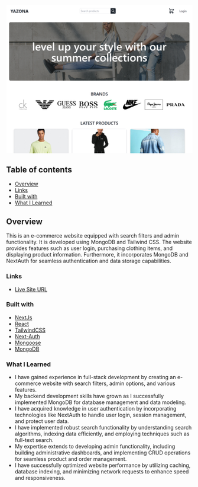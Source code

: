 ![](./desktop-preview.png)

## Table of contents

- [Overview](#overview)
- [Links](#links)
- [Built with](#built-with)
- [What I Learned](#what-i-learned)

## Overview

This is an e-commerce website equipped with search filters and admin functionality. It is developed using MongoDB and Tailwind CSS. The website provides features such as user login, purchasing clothing items, and displaying product information. Furthermore, it incorporates MongoDB and NextAuth for seamless authentication and data storage capabilities.

### Links

- [Live Site URL](https://yazona.vercel.app/)

### Built with

- [NextJs](https://nextjs.org/)
- [React](https://reactjs.org/)
- [TailwindCSS](https://tailwindcss.com/)
- [Next-Auth](https://next-auth.js.org/)
- [Mongoose](https://mongoosejs.com/)
- [MongoDB](https://www.mongodb.com/)

### What I Learned

- I have gained experience in full-stack development by creating an e-commerce website with search filters, admin options, and various features.
- My backend development skills have grown as I successfully implemented MongoDB for database management and data modeling.
- I have acquired knowledge in user authentication by incorporating technologies like NextAuth to handle user login, session management, and protect user data.
- I have implemented robust search functionality by understanding search algorithms, indexing data efficiently, and employing techniques such as full-text search.
- My expertise extends to developing admin functionality, including building administrative dashboards, and implementing CRUD operations for seamless product and order management.
- I have successfully optimized website performance by utilizing caching, database indexing, and minimizing network requests to enhance speed and responsiveness.
